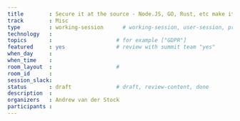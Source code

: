 ```yaml
---
title        : Secure it at the source - Node.JS, GO, Rust, etc make it easy and secure in the framework 
track        : Misc
type         : working-session      # working-session, user-session, product-session
technology   :
topics       :                    # for example ["GDPR"]
featured     : yes                # review with summit team "yes"
when_day     :
when_time    :
room_layout  :                    #
room_id      :
session_slack: 
status       : draft              # draft, review-content, done
description  :
organizers   : Andrew van der Stock
participants :
---
```



<!--(add intro)

## WHY

(...)

## What

(...)

## Outcomes

(...)

## References

(...)


## Previous-->
